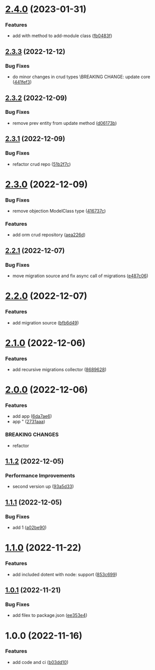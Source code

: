 # [2.4.0](https://github.com/2ppl/server/compare/v2.3.3...v2.4.0) (2023-01-31)


### Features

* add with method to add-module class ([fb0483f](https://github.com/2ppl/server/commit/fb0483f78bee6cf99ae3f550c31a9280020db116))

## [2.3.3](https://github.com/2ppl/server/compare/v2.3.2...v2.3.3) (2022-12-12)


### Bug Fixes

* do minor changes in crud types \BREAKING CHANGE: update core ([441fef3](https://github.com/2ppl/server/commit/441fef3c9d2b9ae04a5652166e20be975e1c1a7a))

## [2.3.2](https://github.com/2ppl/server/compare/v2.3.1...v2.3.2) (2022-12-09)


### Bug Fixes

* remove prev entity from update method ([d06173b](https://github.com/2ppl/server/commit/d06173bb38a7b99866c00c713e50390c92e8e48c))

## [2.3.1](https://github.com/2ppl/server/compare/v2.3.0...v2.3.1) (2022-12-09)


### Bug Fixes

* refactor crud repo ([51b2f7c](https://github.com/2ppl/server/commit/51b2f7c8fd48b61178de521eb078502801714d54))

# [2.3.0](https://github.com/2ppl/server/compare/v2.2.1...v2.3.0) (2022-12-09)


### Bug Fixes

* remove objection ModelClass type ([416737c](https://github.com/2ppl/server/commit/416737ca6a4887923e621ff9467b154ed256187a))


### Features

* add orm crud repository ([aea226d](https://github.com/2ppl/server/commit/aea226d724c096d8730964840dd43fe3d64bdcd7))

## [2.2.1](https://github.com/2ppl/server/compare/v2.2.0...v2.2.1) (2022-12-07)


### Bug Fixes

* move migration source and fix async call of migrations ([e487c06](https://github.com/2ppl/server/commit/e487c06ed53fc80155b08b32b88cd9e69cca960f))

# [2.2.0](https://github.com/2ppl/server/compare/v2.1.0...v2.2.0) (2022-12-07)


### Features

* add migration source ([bfb6d49](https://github.com/2ppl/server/commit/bfb6d4947c10167742b08a62fe6cfcc0d17c2f87))

# [2.1.0](https://github.com/2ppl/server/compare/v2.0.0...v2.1.0) (2022-12-06)


### Features

* add recursive migrations collector ([8689628](https://github.com/2ppl/server/commit/86896283cb2e404cbb3b091baa3f38bb5c276fb3))

# [2.0.0](https://github.com/2ppl/server/compare/v1.1.2...v2.0.0) (2022-12-06)


### Features

* add app ([6da7ae6](https://github.com/2ppl/server/commit/6da7ae6db1ea612f5d970c666863dafd0af81273))
* app " ([2731aaa](https://github.com/2ppl/server/commit/2731aaab337e4b93cfb769abc73eea74c6e77996))


### BREAKING CHANGES

* refactor

## [1.1.2](https://github.com/2ppl/server/compare/v1.1.1...v1.1.2) (2022-12-05)


### Performance Improvements

* second version up ([93a5d33](https://github.com/2ppl/server/commit/93a5d335269cb81d59911d6eeae06fa13841c91c))

## [1.1.1](https://github.com/2ppl/server/compare/v1.1.0...v1.1.1) (2022-12-05)


### Bug Fixes

* add 1 ([a02be90](https://github.com/2ppl/server/commit/a02be903aed9d368c42aafc333dbfc4e18941ddd))

# [1.1.0](https://github.com/2ppl/server/compare/v1.0.1...v1.1.0) (2022-11-22)


### Features

* add included dotent with node: support ([853c699](https://github.com/2ppl/server/commit/853c69985486e1291d020c792c9b54e9594e5cc1))

## [1.0.1](https://github.com/2ppl/server/compare/v1.0.0...v1.0.1) (2022-11-21)


### Bug Fixes

* add filex to package.json ([ee353e4](https://github.com/2ppl/server/commit/ee353e4c003da416c049f5d0fec20d6c82526758))

# 1.0.0 (2022-11-16)


### Features

* add code and ci ([b03dd10](https://github.com/2ppl/server/commit/b03dd10829f0d9b49d5bdaa484bfeb7ae6d83b7e))
